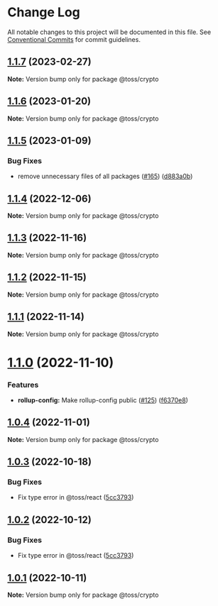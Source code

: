 # Change Log

All notable changes to this project will be documented in this file.
See [Conventional Commits](https://conventionalcommits.org) for commit guidelines.

## [1.1.7](https://github.com/toss/slash/compare/@toss/crypto@1.1.6...@toss/crypto@1.1.7) (2023-02-27)

**Note:** Version bump only for package @toss/crypto





## [1.1.6](https://github.com/toss/slash/compare/@toss/crypto@1.1.5...@toss/crypto@1.1.6) (2023-01-20)

**Note:** Version bump only for package @toss/crypto





## [1.1.5](https://github.com/toss/slash/compare/@toss/crypto@1.1.4...@toss/crypto@1.1.5) (2023-01-09)


### Bug Fixes

* remove unnecessary files of all packages ([#165](https://github.com/toss/slash/issues/165)) ([d883a0b](https://github.com/toss/slash/commit/d883a0b2aebdbc2ca39c67902cec754c63921dfe))





## [1.1.4](https://github.com/toss/slash/compare/@toss/crypto@1.1.3...@toss/crypto@1.1.4) (2022-12-06)

**Note:** Version bump only for package @toss/crypto





## [1.1.3](https://github.com/toss/slash/compare/@toss/crypto@1.1.2...@toss/crypto@1.1.3) (2022-11-16)

**Note:** Version bump only for package @toss/crypto





## [1.1.2](https://github.com/toss/slash/compare/@toss/crypto@1.1.1...@toss/crypto@1.1.2) (2022-11-15)

**Note:** Version bump only for package @toss/crypto





## [1.1.1](https://github.com/toss/slash/compare/@toss/crypto@1.1.0...@toss/crypto@1.1.1) (2022-11-14)

**Note:** Version bump only for package @toss/crypto





# [1.1.0](https://github.com/toss/slash/compare/@toss/crypto@1.0.4...@toss/crypto@1.1.0) (2022-11-10)


### Features

* **rollup-config:** Make rollup-config public ([#125](https://github.com/toss/slash/issues/125)) ([f6370e8](https://github.com/toss/slash/commit/f6370e8c4b0fa926e923b518c26b7071ee0e53da))





## [1.0.4](https://github.com/toss/slash/compare/@toss/crypto@1.0.3...@toss/crypto@1.0.4) (2022-11-01)

**Note:** Version bump only for package @toss/crypto





## [1.0.3](https://github.com/toss/slash/compare/@toss/crypto@1.0.1...@toss/crypto@1.0.3) (2022-10-18)


### Bug Fixes

* Fix type error in @toss/react ([5cc3793](https://github.com/toss/slash/commit/5cc37936e8739204f32f9f50ee61570b758343f8))





## [1.0.2](https://github.com/toss/slash/compare/@toss/crypto@1.0.1...@toss/crypto@1.0.2) (2022-10-12)


### Bug Fixes

* Fix type error in @toss/react ([5cc3793](https://github.com/toss/slash/commit/5cc37936e8739204f32f9f50ee61570b758343f8))





## [1.0.1](https://github.com/toss/slash/compare/@toss/crypto@1.0.0...@toss/crypto@1.0.1) (2022-10-11)

**Note:** Version bump only for package @toss/crypto
